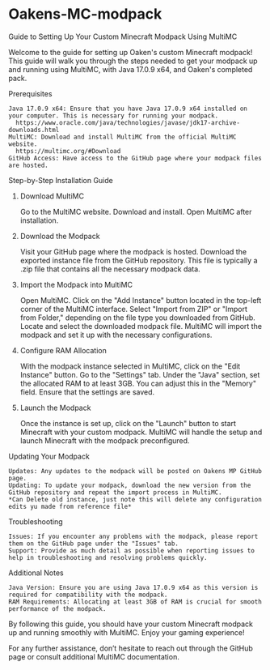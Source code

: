 # Oakens-MC-modpack

Guide to Setting Up Your Custom Minecraft Modpack Using MultiMC

Welcome to the guide for setting up Oaken's custom Minecraft modpack! This guide will walk you through the steps needed to get your modpack up and running using MultiMC, with Java 17.0.9 x64, and Oaken's completed pack.

Prerequisites

    Java 17.0.9 x64: Ensure that you have Java 17.0.9 x64 installed on your computer. This is necessary for running your modpack.
      https://www.oracle.com/java/technologies/javase/jdk17-archive-downloads.html
    MultiMC: Download and install MultiMC from the official MultiMC website.
      https://multimc.org/#Download
    GitHub Access: Have access to the GitHub page where your modpack files are hosted.

Step-by-Step Installation Guide
1. Download MultiMC

    Go to the MultiMC website.
    Download and install.
    Open MultiMC after installation.

2. Download the Modpack

    Visit your GitHub page where the modpack is hosted.
    Download the exported instance file from the GitHub repository. This file is typically a .zip file that contains all the necessary modpack data.

3. Import the Modpack into MultiMC

    Open MultiMC.
    Click on the "Add Instance" button located in the top-left corner of the MultiMC interface.
    Select "Import from ZIP" or "Import from Folder," depending on the file type you downloaded from GitHub.
    Locate and select the downloaded modpack file.
    MultiMC will import the modpack and set it up with the necessary configurations.

4. Configure RAM Allocation

    With the modpack instance selected in MultiMC, click on the "Edit Instance" button.
    Go to the "Settings" tab.
    Under the "Java" section, set the allocated RAM to at least 3GB. You can adjust this in the "Memory" field.
    Ensure that the settings are saved.

5. Launch the Modpack

    Once the instance is set up, click on the "Launch" button to start Minecraft with your custom modpack.
    MultiMC will handle the setup and launch Minecraft with the modpack preconfigured.

Updating Your Modpack

    Updates: Any updates to the modpack will be posted on Oakens MP GitHub page.
    Updating: To update your modpack, download the new version from the GitHub repository and repeat the import process in MultiMC.
    *Can Delete old instance, just note this will delete any configuration edits yu made from reference file*

Troubleshooting

    Issues: If you encounter any problems with the modpack, please report them on the GitHub page under the "Issues" tab.
    Support: Provide as much detail as possible when reporting issues to help in troubleshooting and resolving problems quickly.

Additional Notes

    Java Version: Ensure you are using Java 17.0.9 x64 as this version is required for compatibility with the modpack.
    RAM Requirements: Allocating at least 3GB of RAM is crucial for smooth performance of the modpack.

By following this guide, you should have your custom Minecraft modpack up and running smoothly with MultiMC. Enjoy your gaming experience!

For any further assistance, don’t hesitate to reach out through the GitHub page or consult additional MultiMC documentation.
